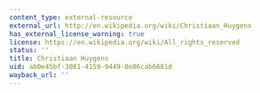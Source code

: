 ```yaml
---
content_type: external-resource
external_url: http://en.wikipedia.org/wiki/Christiaan_Huygens
has_external_license_warning: true
license: https://en.wikipedia.org/wiki/All_rights_reserved
status: ''
title: Christiaan Huygens
uid: ab0e45bf-3081-4159-9449-8e06cab6681d
wayback_url: ''
---
```

